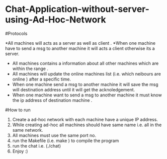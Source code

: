 # Chat-Application-without-server-using-Ad-Hoc-Network

#Protocols

*All machines will acts as a server as well as client .
*When one machine have to send a msg to another machine it will acts a client
otherwise its a server.
* All machines contains a information about all other machines which are within the range .
* All machines will update the online machines list (i.e. which neibours are online ) after a specific time.
* When one machine send a msg to another machine it will save the msg will destination address until it will get the acknoledgement.
* When one machine want to send a msg to another machine it must know the ip address of destination machine .

#How to run 

1. Create a ad-hoc network with each machine have a unique IP address.
2. While creating ad-hoc all machines should have same name i.e. all in the same network.
3. All machines must use the same port no.
4. run the Makefile (i.e. make ) to compile the program
5. run the chat i.e. (./chat)
6. Enjoy :)
